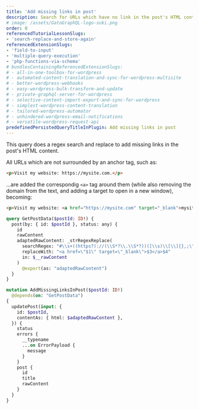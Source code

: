 ```yaml
---
title: 'Add missing links in post'
description: Search for URLs which have no link in the post's HTML content and add a link around them
# image: /assets/GatoGraphQL-logo-suki.png
order: 0
referencedTutorialLessonSlugs:
- 'search-replace-and-store-again'
referencedExtensionSlugs:
- 'field-to-input'
- 'multiple-query-execution'
- 'php-functions-via-schema'
# bundlesContainingReferencedExtensionSlugs:
# - all-in-one-toolbox-for-wordpress
# - automated-content-translation-and-sync-for-wordpress-multisite
# - better-wordpress-webhooks
# - easy-wordpress-bulk-transform-and-update
# - private-graphql-server-for-wordpress
# - selective-content-import-export-and-sync-for-wordpress
# - simplest-wordpress-content-translation
# - tailored-wordpress-automator
# - unhindered-wordpress-email-notifications
# - versatile-wordpress-request-api
predefinedPersistedQueryTitleInPlugin: Add missing links in post
---
```


This query does a regex search and replace to add missing links in the post's HTML content.

All URLs which are not surrounded by an anchor tag, such as:

```html
<p>Visit my website: https://mysite.com.</p>
```

...are added the correspondig `<a>` tag around them (while also removing the domain from the text, and adding a target to open in a new window), becoming:

```html
<p>Visit my website: <a href="https://mysite.com" target="_blank">mysite.com</a>.</p>
```

```graphql
query GetPostData($postId: ID!) {
  post(by: { id: $postId }, status: any) {
    id
    rawContent
    adaptedRawContent: _strRegexReplace(
      searchRegex: "#\\s+((https?)://(\\S*?\\.\\S*?))([\\s)\\[\\]{},;\"\\':<]|\\.\\s|$)#i"
      replaceWith: "<a href=\"$1\" target=\"_blank\">$3</a>$4"
      in: $__rawContent
    )
      @export(as: "adaptedRawContent")
  }
}

mutation AddMissingLinksInPost($postId: ID!)
  @depends(on: "GetPostData")
{
  updatePost(input: {
    id: $postId,
    contentAs: { html: $adaptedRawContent },
  }) {
    status
    errors {
      __typename
      ...on ErrorPayload {
        message
      }
    }
    post {
      id
      title
      rawContent
    }
  }
}
```
